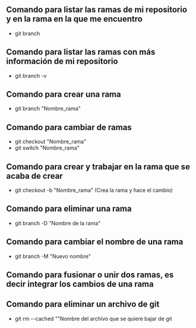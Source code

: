 ## Comando para listar las ramas de mi repositorio y en la rama en la que me encuentro
- git branch

## Comando para listar las ramas con más información de mi repositorio
- git branch -v 

## Comando para crear una rama
- git branch "Nombre_rama"

## Comando para cambiar de ramas
- git checkout "Nombre_rama"
- git switch  "Nombre_rama"

## Comando para crear y trabajar en la rama que se acaba de crear
- git  checkout -b "Nombre_rama" (Crea la rama y hace el cambio)

## Comando para eliminar una rama
- git branch -D "Nombre de la rama"

## Comando para cambiar el nombre de una rama
- git branch -M "Nuevo nombre"

## Comando  para fusionar o unir dos ramas, es decir integrar los cambios de una rama



## Comando para eliminar un archivo de git
- git rm --cached ""Nombre del archivo que se quiere bajar de git

